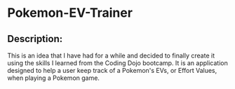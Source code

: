 # Pokemon-EV-Trainer

## Description:
This is an idea that I have had for a while and decided to finally create it using the skills I learned from the Coding Dojo bootcamp.
It is an application designed to help a user keep track of a Pokemon's EVs, or Effort Values, when playing a Pokemon game. 


